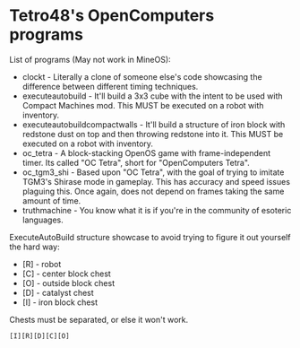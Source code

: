 Tetro48's OpenComputers programs
================================

List of programs (May not work in MineOS):

- clockt - Literally a clone of someone else's code showcasing the difference between different timing techniques.
- executeautobuild - It'll build a 3x3 cube with the intent to be used with Compact Machines mod. This MUST be executed on a robot with inventory.
- executeautobuildcompactwalls - It'll build a structure of iron block with redstone dust on top and then throwing redstone into it. This MUST be executed on a robot with inventory.
- oc_tetra - A block-stacking OpenOS game with frame-independent timer. Its called "OC Tetra", short for "OpenComputers Tetra".
- oc_tgm3_shi - Based upon "OC Tetra", with the goal of trying to imitate TGM3's Shirase mode in gameplay. This has accuracy and speed issues plaguing this. Once again, does not depend on frames taking the same amount of time.
- truthmachine - You know what it is if you're in the community of esoteric languages.

ExecuteAutoBuild structure showcase to avoid trying to figure it out yourself the hard way:

- [R] - robot
- [C] - center block chest
- [O] - outside block chest
- [D] - catalyst chest
- [I] - iron block chest

Chests must be separated, or else it won't work.

```
[I][R][D][C][O]
```
